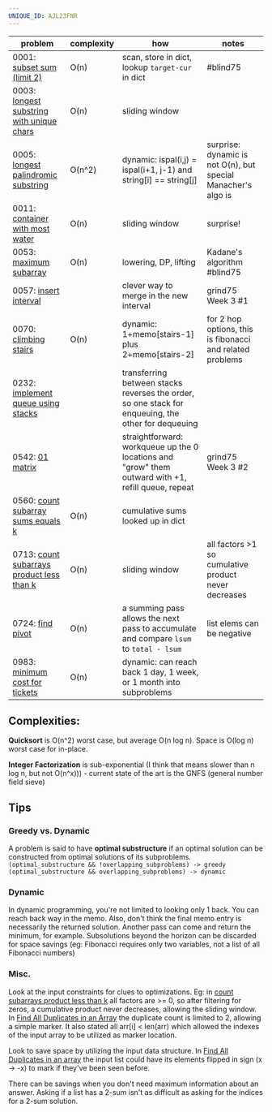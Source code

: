```yaml
---
UNIQUE_ID: AJL23FNR
---
```

| problem                                                      | complexity | how                                                          | notes                                                        |
| ------------------------------------------------------------ | ---------- | ------------------------------------------------------------ | ------------------------------------------------------------ |
| 0001: [subset sum (limit 2)](https://leetcode.com/problems/two-sum/) | O(n)       | scan, store in dict, lookup `target-cur` in dict             | #blind75                                                     |
| 0003: [longest substring with unique chars](https://leetcode.com/problems/longest-substring-without-repeating-characters/submissions/) | O(n)       | sliding window                                               |                                                              |
| 0005: [longest palindromic substring](https://leetcode.com/problems/longest-palindromic-substring) | O(n^2)     | dynamic: ispal(i,j) = ispal(i+1, j-1) and string[i] == string[j] | surprise: dynamic is not O(n), but special Manacher's algo is |
| 0011: [container with most water](https://leetcode.com/problems/container-with-most-water/) | O(n)       | sliding window                                               | surprise!                                                    |
| 0053: [maximum subarray](https://leetcode.com/problems/maximum-subarray/) | O(n)       | lowering, DP, lifting                                        | Kadane's algorithm<br />#blind75                             |
| 0057: [insert interval](https://leetcode.com/problems/insert-interval/) |            | clever way to merge in the new interval                      | grind75 Week 3 #1                                            |
| 0070: [climbing stairs](https://leetcode.com/problems/climbing-stairs/) | O(n)       | dynamic: 1+memo[stairs-1] plus 2+memo[stairs-2]              | for 2 hop options, this is fibonacci and related problems    |
| 0232: [implement queue using stacks](https://leetcode.com/problems/implement-queue-using-stacks) |            | transferring between stacks reverses the order, so one stack for enqueuing, the other for dequeuing |                                                              |
| 0542: [01 matrix](https://leetcode.com/problems/01-matrix/)  |            | straightforward: workqueue up the 0 locations and "grow" them outward with +1, refill queue, repeat | grind75 Week 3 #2                                            |
| 0560: [count subarray sums equals k](https://leetcode.com/problems/subarray-sum-equals-k) | O(n)       | cumulative sums looked up in dict                            |                                                              |
| 0713: [count subarrays product less than k](https://leetcode.com/problems/subarray-product-less-than-k/) | O(n)       | sliding window                                               | all factors >1 so cumulative product never decreases         |
| 0724: [find pivot](https://leetcode.com/problems/find-pivot-index/) | O(n)       | a summing pass allows the next pass to accumulate and compare `lsum` to `total - lsum` | list elems can be negative                                   |
| 0983: [minimum cost for tickets](https://leetcode.com/problems/minimum-cost-for-tickets/) | O(n)       | dynamic: can reach back 1 day, 1 week, or 1 month into subproblems |                                                              |

## Complexities:

**Quicksort** is O(n^2) worst case, but average O(n log n). Space is O(log n) worst case for in-place.

**Integer Factorization** is sub-exponential (I think that means slower than n log n, but not O(n^x))) - current state of the art is the GNFS (general number field sieve)

## Tips

### Greedy vs. Dynamic

A problem is said to have **optimal substructure** if an optimal solution can be constructed from optimal solutions of its subproblems.
`(optimal_substructure && !overlapping_subproblems) -> greedy`
`(optimal_substructure && overlapping_subproblems) -> dynamic`

### Dynamic

In dynamic programming, you're not limited to looking only 1 back. You can reach back way in the memo. Also, don't think the final memo entry is necessarily the returned solution. Another pass can come and return the minimum, for example. Subsolutions beyond the horizon can be discarded for space savings (eg: Fibonacci requires only two variables, not a list of all Fibonacci numbers)

### Misc.

Look at the input constraints for clues to optimizations. Eg: in [count subarrays product less than k](https://leetcode.com/problems/subarray-product-less-than-k/) all factors are >= 0, so after filtering for zeros, a cumulative product never decreases, allowing the sliding window. In [Find All Duplicates in an Array](https://leetcode.com/problems/find-all-duplicates-in-an-array/) the duplicate count is limited to 2, allowing a simple marker. It also stated all arr[i] < len(arr) which allowed the indexes of the input array to be utilized as marker location.

Look to save space by utilizing the input data structure. In [Find All Duplicates in an array](https://leetcode.com/problems/find-all-duplicates-in-an-array/) the input list could have its elements flipped in sign (x -> -x) to mark if they've been seen before.

There can be savings when you don't need maximum information about an answer. Asking if a list has a 2-sum isn't as difficult as asking for the indices for a 2-sum solution.

